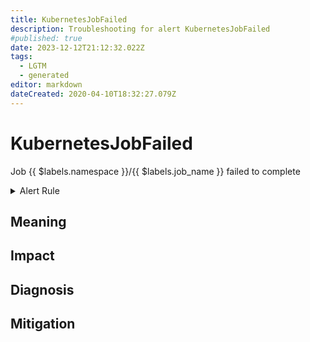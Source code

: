 ```yaml
---
title: KubernetesJobFailed
description: Troubleshooting for alert KubernetesJobFailed
#published: true
date: 2023-12-12T21:12:32.022Z
tags: 
  - LGTM
  - generated
editor: markdown
dateCreated: 2020-04-10T18:32:27.079Z
---
```


# KubernetesJobFailed

Job {{ $labels.namespace }}/{{ $labels.job_name }} failed to complete

<details>
  <summary>Alert Rule</summary>

{{% rule "kubernetes/kubestate-exporter.yml" "KubernetesJobFailed" %}}

{{% comment %}}

```yaml
alert: KubernetesJobFailed
expr: kube_job_status_failed > 0
for: 0m
labels:
    severity: warning
annotations:
    summary: Kubernetes Job failed ({{ $labels.namespace }}/{{ $labels.job_name }})
    description: |-
        Job {{ $labels.namespace }}/{{ $labels.job_name }} failed to complete
          VALUE = {{ $value }}
          LABELS = {{ $labels }}
    runbook: https://github.com/srerun/prometheus-alerts/blob/main/content/runbooks/kubestate-exporter/KubernetesJobFailed.md

```

{{% /comment %}}

</details>


## Meaning
[//]: # "Short paragraph that explains what the alert means"


## Impact
[//]: # "What could / will happen if the alert is not addressed"



## Diagnosis
[//]: # "Steps to take to identify the cause of the problem"



## Mitigation
[//]: # "The steps necessary to resolve the alert"
